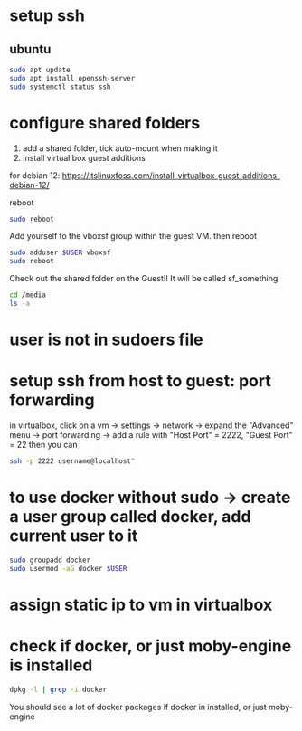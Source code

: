 # setup ssh  
## ubuntu  
```bash
sudo apt update
sudo apt install openssh-server
sudo systemctl status ssh
```
# configure shared folders
1. add a shared folder, tick auto-mount when making it 
2. install virtual box guest additions 

for debian 12: https://itslinuxfoss.com/install-virtualbox-guest-additions-debian-12/

reboot
```bash
sudo reboot
```
Add yourself to the vboxsf group within the guest VM.
then reboot
```bash
sudo adduser $USER vboxsf
sudo reboot
```

Check out the shared folder on the Guest!! It will be called sf_something
```bash
cd /media
ls -a
```
# user is not in sudoers file


# setup ssh from host to guest: port forwarding 
in virtualbox, click on a vm -> settings -> network -> expand the "Advanced" menu -> port forwarding -> add a rule with "Host Port" = 2222, "Guest Port" = 22
then you can 
```bash
ssh -p 2222 username@localhost"
```


# to use docker without sudo -> create a user group called docker, add current user to it 
```bash
sudo groupadd docker
sudo usermod -aG docker $USER
```

# assign static ip to vm in virtualbox


# check if docker, or just moby-engine is installed 
```bash
dpkg -l | grep -i docker
```
You should see a lot of docker packages if docker in installed, or just moby-engine 
